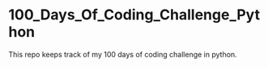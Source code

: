 # 100_Days_Of_Coding_Challenge_Python
 This repo keeps track of my 100 days of coding challenge in python.
